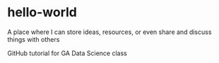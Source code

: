 # hello-world
 A place where I can store ideas, resources, or even share and discuss things with others

GitHub tutorial for GA Data Science class
